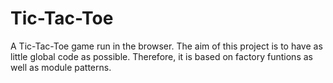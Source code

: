 # Tic-Tac-Toe

A Tic-Tac-Toe game run in the browser. The aim of this project is to have as little global code as possible. Therefore, it is based on factory funtions as well as module patterns. 
